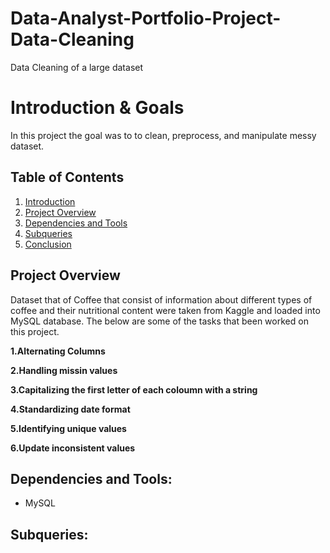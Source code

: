 # Data-Analyst-Portfolio-Project- Data-Cleaning
Data Cleaning of a large dataset

# Introduction & Goals
In this project the goal was to to clean, preprocess, and manipulate messy dataset.

## Table of Contents
1. [Introduction](#Introduction)
2. [Project Overview](#Project-overview)
3. [Dependencies and Tools](#Dependencies-and-tools)
4. [Subqueries](#Subqueries)
6. [Conclusion](#Conclusion)

## Project Overview
Dataset that of Coffee that consist of information about different types of coffee and their nutritional content were taken from Kaggle and loaded into MySQL database. The below are some of the tasks that been worked on this project.


**1.Alternating Columns**

**2.Handling missin values**

**3.Capitalizing the first letter of each coloumn with a string**

**4.Standardizing date format**

**5.Identifying unique values**

**6.Update inconsistent values**


## Dependencies and Tools:

- MySQL


## Subqueries:


